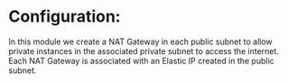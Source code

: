 # Configuration:
In this module we create a NAT Gateway in each public subnet to allow private instances in the associated private subnet to access the internet.
Each NAT Gateway is associated with an Elastic IP created in the public subnet.
